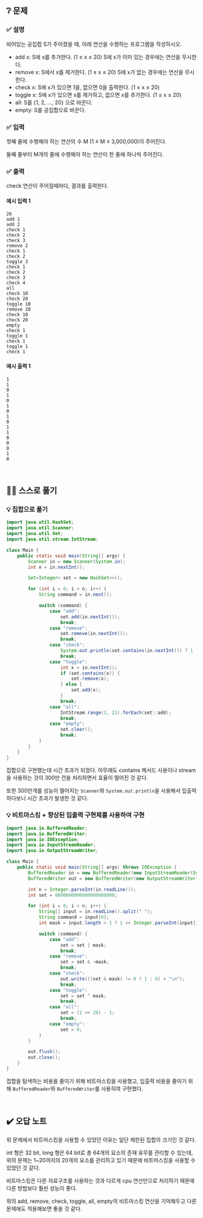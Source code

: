 ## ❔ 문제
### ✅ 설명
비어있는 공집합 S가 주어졌을 때, 아래 연산을 수행하는 프로그램을 작성하시오.

- add x: S에 x를 추가한다. (1 ≤ x ≤ 20) S에 x가 이미 있는 경우에는 연산을 무시한다.
- remove x: S에서 x를 제거한다. (1 ≤ x ≤ 20) S에 x가 없는 경우에는 연산을 무시한다.
- check x: S에 x가 있으면 1을, 없으면 0을 출력한다. (1 ≤ x ≤ 20)
- toggle x: S에 x가 있으면 x를 제거하고, 없으면 x를 추가한다. (1 ≤ x ≤ 20)
- all: S를 {1, 2, ..., 20} 으로 바꾼다.
- empty: S를 공집합으로 바꾼다.

### ✅ 입력
첫째 줄에 수행해야 하는 연산의 수 M (1 ≤ M ≤ 3,000,000)이 주어진다.

둘째 줄부터 M개의 줄에 수행해야 하는 연산이 한 줄에 하나씩 주어진다.

### ✅ 출력
check 연산이 주어질때마다, 결과를 출력한다.

#### 예시 입력 1
```
26
add 1
add 2
check 1
check 2
check 3
remove 2
check 1
check 2
toggle 3
check 1
check 2
check 3
check 4
all
check 10
check 20
toggle 10
remove 20
check 10
check 20
empty
check 1
toggle 1
check 1
toggle 1
check 1
```

#### 예시 출력 1
```
1
1
0
1
0
1
0
1
0
1
1
0
0
0
1
0
```

<br>

## ✍🏻 스스로 풀기

### 💡 집합으로 풀기
``` java
import java.util.HashSet;
import java.util.Scanner;
import java.util.Set;
import java.util.stream.IntStream;

class Main {
    public static void main(String[] args) {
        Scanner in = new Scanner(System.in);
        int n = in.nextInt();

        Set<Integer> set = new HashSet<>();

        for (int i = 0; i < n; i++) {
            String command = in.next();

            switch (command) {
                case "add":
                    set.add(in.nextInt());
                    break;
                case "remove":
                    set.remove(in.nextInt());
                    break;
                case "check":
                    System.out.println(set.contains(in.nextInt()) ? 1 : 0);
                    break;
                case "toggle":
                    int x = in.nextInt();
                    if (set.contains(x)) {
                        set.remove(x);
                    } else {
                        set.add(x);
                    }
                    break;
                case "all":
                    IntStream.range(1, 21).forEach(set::add);
                    break;
                case "empty":
                    set.clear();
                    break;
            }
        }
    }
}
```

집합으로 구현했는데 시간 초과가 되었다. 아무래도 contains 메서드 사용이나 stream을 사용하는 것이 300만 건을 처리하면서 효율이 떨어진 것 같다.

또한 300만개를 성능이 떨어지는 `Scanner`와 `System.out.println`을 사용해서 입출력하다보니 시간 초과가 발생한 것 같다.

### 💡 비트마스킹 + 향상된 입출력 구현체를 사용하여 구현
``` java
import java.io.BufferedReader;
import java.io.BufferedWriter;
import java.io.IOException;
import java.io.InputStreamReader;
import java.io.OutputStreamWriter;

class Main {
    public static void main(String[] args) throws IOException {
        BufferedReader in = new BufferedReader(new InputStreamReader(System.in));
        BufferedWriter out = new BufferedWriter(new OutputStreamWriter(System.out));

        int n = Integer.parseInt(in.readLine());
        int set = 0B00000000000000000000;

        for (int i = 0; i < n; i++) {
            String[] input = in.readLine().split(" ");
            String command = input[0];
            int mask = input.length > 1 ? 1 << Integer.parseInt(input[1]) - 1 : 0;

            switch (command) {
                case "add":
                    set = set | mask;
                    break;
                case "remove":
                    set = set & ~mask;
                    break;
                case "check":
                    out.write(((set & mask) != 0 ? 1 : 0) + "\n");
                    break;
                case "toggle":
                    set = set ^ mask;
                    break;
                case "all":
                    set = (1 << 20) - 1;
                    break;
                case "empty":
                    set = 0;
            }
        }

        out.flush();
        out.close();
    }
}
```
집합을 탐색하는 비용을 줄이기 위해 비트마스킹을 사용했고, 입출력 비용을 줄이기 위해 `BufferedReader`와 `BufferedWriter`를 사용히여 구현했다.

<br>

## ✔️ 오답 노트

위 문제에서 비트마스킹을 사용할 수 있었던 이유는 일단 제한된 집합의 크기인 것 같다.

int 형은 32 bit, long 형은 64 bit로 총 64개의 요소의 존재 유무를 관리할 수 있는데, 위의 문제는 1~20까지의 20개의 요소를 관리하고 있기 때문에 비트마스킹을 사용할 수 있었던 것 같다.

비트마스킹은 다른 자료구조를 사용하는 것과 다르게 cpu 연산만으로 처리하기 때문에 다른 방법보다 훨씬 성능이 좋다.

위의 add, remove, check, toggle, all, empty의 비트마스킹 연산을 기억해두고 다른 문제에도 적용해보면 좋을 것 같다.
